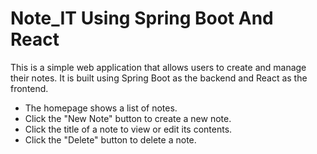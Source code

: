 Note_IT Using Spring Boot And React
===============================

This is a simple web application that allows users to create and manage their notes. It is built using Spring Boot as the backend and React as the frontend.


-   The homepage shows a list of notes.
-   Click the "New Note" button to create a new note.
-   Click the title of a note to view or edit its contents.
-   Click the "Delete" button to delete a note.



